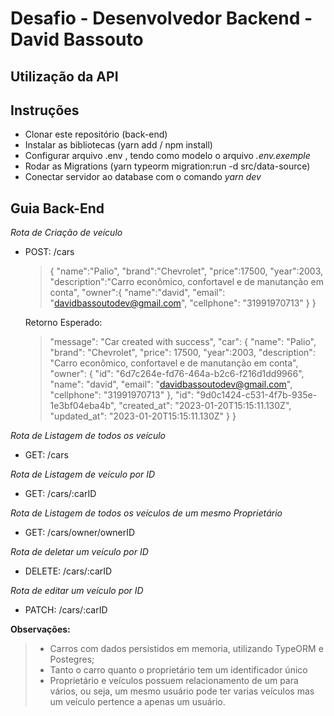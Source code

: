 # Desafio - Desenvolvedor Backend - David Bassouto
## Utilização da API



## Instruções

- Clonar este repositório (back-end)
- Instalar as bibliotecas (yarn add / npm install)
- Configurar arquivo .env , tendo como modelo o arquivo _.env.exemple_
- Rodar as Migrations (yarn typeorm migration:run -d src/data-source)
- Conectar servidor ao database com o comando _yarn dev_


## Guia Back-End

_Rota de Criação de veículo_

- POST: /cars
  > {
  > "name":"Palio",
  > "brand":"Chevrolet",
  > "price":17500,
  > "year":2003,
  > "description":"Carro econômico, confortavel e de manutanção em conta",
  > "owner":{
  > "name":"david",
  > "email": "davidbassoutodev@gmail.com",
  > "cellphone": "31991970713"
  > }
  > }


  Retorno Esperado:

  > "message": "Car created with success",
  > "car": {
  > "name": "Palio",
  > "brand": "Chevrolet",
  > "price": 17500,
  > "year":2003,
  > "description": "Carro econômico, confortavel e de manutanção em conta",
  > "owner": {
  > "id": "6d7c264e-fd76-464a-b2c6-f216d1dd9966",
  > "name": "david",
  > "email": "davidbassoutodev@gmail.com",
  > "cellphone": "31991970713"
  > },
  > "id": "9d0c1424-c531-4f7b-935e-1e3bf04eba4b",
  > "created_at": "2023-01-20T15:15:11.130Z",
  > "updated_at": "2023-01-20T15:15:11.130Z"
  > }
  > }

_Rota de Listagem de todos os veículo_

- GET: /cars

_Rota de Listagem de veículo por ID_

- GET: /cars/:carID

_Rota de Listagem de todos os veículos de um mesmo Proprietário_

- GET: /cars/owner/ownerID

_Rota de deletar um veículo por ID_

- DELETE: /cars/:carID

_Rota de editar um veículo por ID_

- PATCH: /cars/:carID

**Observações:**

> - Carros com dados persistidos em memoria, utilizando TypeORM e Postegres;
> - Tanto o carro quanto o proprietário tem um identificador único
> - Proprietário e veículos possuem relacionamento de um para vários, ou seja, um mesmo usuário pode ter varias veículos
>   mas um veículo pertence a apenas um usuário.

